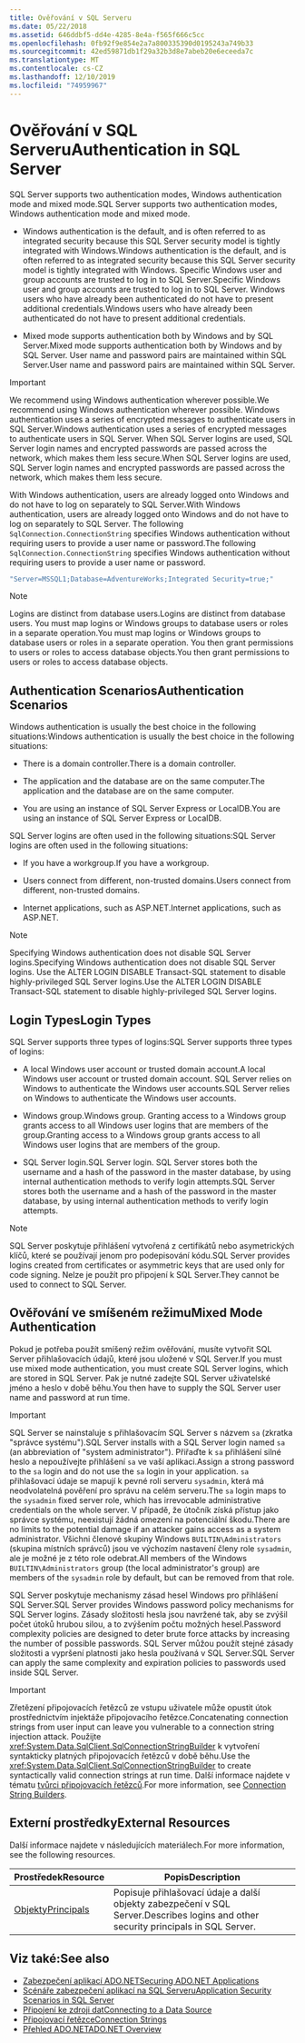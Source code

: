 ```yaml
---
title: Ověřování v SQL Serveru
ms.date: 05/22/2018
ms.assetid: 646ddbf5-dd4e-4285-8e4a-f565f666c5cc
ms.openlocfilehash: 0fb92f9e854e2a7a800335390d0195243a749b33
ms.sourcegitcommit: 42ed59871db1f29a32b3d8e7abeb20e6eceeda7c
ms.translationtype: MT
ms.contentlocale: cs-CZ
ms.lasthandoff: 12/10/2019
ms.locfileid: "74959967"
---
```

# <a name="authentication-in-sql-server"></a><span data-ttu-id="d9632-102">Ověřování v SQL Serveru</span><span class="sxs-lookup"><span data-stu-id="d9632-102">Authentication in SQL Server</span></span>
<span data-ttu-id="d9632-103">SQL Server supports two authentication modes, Windows authentication mode and mixed mode.</span><span class="sxs-lookup"><span data-stu-id="d9632-103">SQL Server supports two authentication modes, Windows authentication mode and mixed mode.</span></span>  
  
- <span data-ttu-id="d9632-104">Windows authentication is the default, and is often referred to as integrated security because this SQL Server security model is tightly integrated with Windows.</span><span class="sxs-lookup"><span data-stu-id="d9632-104">Windows authentication is the default, and is often referred to as integrated security because this SQL Server security model is tightly integrated with Windows.</span></span> <span data-ttu-id="d9632-105">Specific Windows user and group accounts are trusted to log in to SQL Server.</span><span class="sxs-lookup"><span data-stu-id="d9632-105">Specific Windows user and group accounts are trusted to log in to SQL Server.</span></span> <span data-ttu-id="d9632-106">Windows users who have already been authenticated do not have to present additional credentials.</span><span class="sxs-lookup"><span data-stu-id="d9632-106">Windows users who have already been authenticated do not have to present additional credentials.</span></span>  
  
- <span data-ttu-id="d9632-107">Mixed mode supports authentication both by Windows and by SQL Server.</span><span class="sxs-lookup"><span data-stu-id="d9632-107">Mixed mode supports authentication both by Windows and by SQL Server.</span></span> <span data-ttu-id="d9632-108">User name and password pairs are maintained within SQL Server.</span><span class="sxs-lookup"><span data-stu-id="d9632-108">User name and password pairs are maintained within SQL Server.</span></span>  
  
> [!IMPORTANT]
> <span data-ttu-id="d9632-109">We recommend using Windows authentication wherever possible.</span><span class="sxs-lookup"><span data-stu-id="d9632-109">We recommend using Windows authentication wherever possible.</span></span> <span data-ttu-id="d9632-110">Windows authentication uses a series of encrypted messages to authenticate users in SQL Server.</span><span class="sxs-lookup"><span data-stu-id="d9632-110">Windows authentication uses a series of encrypted messages to authenticate users in SQL Server.</span></span> <span data-ttu-id="d9632-111">When SQL Server logins are used, SQL Server login names and encrypted passwords are passed across the network, which makes them less secure.</span><span class="sxs-lookup"><span data-stu-id="d9632-111">When SQL Server logins are used, SQL Server login names and encrypted passwords are passed across the network, which makes them less secure.</span></span>  
  
 <span data-ttu-id="d9632-112">With Windows authentication, users are already logged onto Windows and do not have to log on separately to SQL Server.</span><span class="sxs-lookup"><span data-stu-id="d9632-112">With Windows authentication, users are already logged onto Windows and do not have to log on separately to SQL Server.</span></span> <span data-ttu-id="d9632-113">The following `SqlConnection.ConnectionString` specifies Windows authentication without requiring users to provide a user name or password.</span><span class="sxs-lookup"><span data-stu-id="d9632-113">The following `SqlConnection.ConnectionString` specifies Windows authentication without requiring users to provide a user name or password.</span></span>  
  
```csharp  
"Server=MSSQL1;Database=AdventureWorks;Integrated Security=true;"
```  
  
> [!NOTE]
> <span data-ttu-id="d9632-114">Logins are distinct from database users.</span><span class="sxs-lookup"><span data-stu-id="d9632-114">Logins are distinct from database users.</span></span> <span data-ttu-id="d9632-115">You must map logins or Windows groups to database users or roles in a separate operation.</span><span class="sxs-lookup"><span data-stu-id="d9632-115">You must map logins or Windows groups to database users or roles in a separate operation.</span></span> <span data-ttu-id="d9632-116">You then grant permissions to users or roles to access database objects.</span><span class="sxs-lookup"><span data-stu-id="d9632-116">You then grant permissions to users or roles to access database objects.</span></span>  
  
## <a name="authentication-scenarios"></a><span data-ttu-id="d9632-117">Authentication Scenarios</span><span class="sxs-lookup"><span data-stu-id="d9632-117">Authentication Scenarios</span></span>  
 <span data-ttu-id="d9632-118">Windows authentication is usually the best choice in the following situations:</span><span class="sxs-lookup"><span data-stu-id="d9632-118">Windows authentication is usually the best choice in the following situations:</span></span>  
  
- <span data-ttu-id="d9632-119">There is a domain controller.</span><span class="sxs-lookup"><span data-stu-id="d9632-119">There is a domain controller.</span></span>  
  
- <span data-ttu-id="d9632-120">The application and the database are on the same computer.</span><span class="sxs-lookup"><span data-stu-id="d9632-120">The application and the database are on the same computer.</span></span>  
  
- <span data-ttu-id="d9632-121">You are using an instance of SQL Server Express or LocalDB.</span><span class="sxs-lookup"><span data-stu-id="d9632-121">You are using an instance of SQL Server Express or LocalDB.</span></span>  
  
 <span data-ttu-id="d9632-122">SQL Server logins are often used in the following situations:</span><span class="sxs-lookup"><span data-stu-id="d9632-122">SQL Server logins are often used in the following situations:</span></span>  
  
- <span data-ttu-id="d9632-123">If you have a workgroup.</span><span class="sxs-lookup"><span data-stu-id="d9632-123">If you have a workgroup.</span></span>  
  
- <span data-ttu-id="d9632-124">Users connect from different, non-trusted domains.</span><span class="sxs-lookup"><span data-stu-id="d9632-124">Users connect from different, non-trusted domains.</span></span>  
  
- <span data-ttu-id="d9632-125">Internet applications, such as ASP.NET.</span><span class="sxs-lookup"><span data-stu-id="d9632-125">Internet applications, such as ASP.NET.</span></span>  
  
> [!NOTE]
> <span data-ttu-id="d9632-126">Specifying Windows authentication does not disable SQL Server logins.</span><span class="sxs-lookup"><span data-stu-id="d9632-126">Specifying Windows authentication does not disable SQL Server logins.</span></span> <span data-ttu-id="d9632-127">Use the ALTER LOGIN DISABLE Transact-SQL statement to disable highly-privileged SQL Server logins.</span><span class="sxs-lookup"><span data-stu-id="d9632-127">Use the ALTER LOGIN DISABLE Transact-SQL statement to disable highly-privileged SQL Server logins.</span></span>  
  
## <a name="login-types"></a><span data-ttu-id="d9632-128">Login Types</span><span class="sxs-lookup"><span data-stu-id="d9632-128">Login Types</span></span>  
 <span data-ttu-id="d9632-129">SQL Server supports three types of logins:</span><span class="sxs-lookup"><span data-stu-id="d9632-129">SQL Server supports three types of logins:</span></span>  
  
- <span data-ttu-id="d9632-130">A local Windows user account or trusted domain account.</span><span class="sxs-lookup"><span data-stu-id="d9632-130">A local Windows user account or trusted domain account.</span></span> <span data-ttu-id="d9632-131">SQL Server relies on Windows to authenticate the Windows user accounts.</span><span class="sxs-lookup"><span data-stu-id="d9632-131">SQL Server relies on Windows to authenticate the Windows user accounts.</span></span>  
  
- <span data-ttu-id="d9632-132">Windows group.</span><span class="sxs-lookup"><span data-stu-id="d9632-132">Windows group.</span></span> <span data-ttu-id="d9632-133">Granting access to a Windows group grants access to all Windows user logins that are members of the group.</span><span class="sxs-lookup"><span data-stu-id="d9632-133">Granting access to a Windows group grants access to all Windows user logins that are members of the group.</span></span>  
  
- <span data-ttu-id="d9632-134">SQL Server login.</span><span class="sxs-lookup"><span data-stu-id="d9632-134">SQL Server login.</span></span> <span data-ttu-id="d9632-135">SQL Server stores both the username and a hash of the password in the master database, by using internal authentication methods to verify login attempts.</span><span class="sxs-lookup"><span data-stu-id="d9632-135">SQL Server stores both the username and a hash of the password in the master database, by using internal authentication methods to verify login attempts.</span></span>  
  
> [!NOTE]
> <span data-ttu-id="d9632-136">SQL Server poskytuje přihlášení vytvořená z certifikátů nebo asymetrických klíčů, které se používají jenom pro podepisování kódu.</span><span class="sxs-lookup"><span data-stu-id="d9632-136">SQL Server provides logins created from certificates or asymmetric keys that are used only for code signing.</span></span> <span data-ttu-id="d9632-137">Nelze je použít pro připojení k SQL Server.</span><span class="sxs-lookup"><span data-stu-id="d9632-137">They cannot be used to connect to SQL Server.</span></span>  
  
## <a name="mixed-mode-authentication"></a><span data-ttu-id="d9632-138">Ověřování ve smíšeném režimu</span><span class="sxs-lookup"><span data-stu-id="d9632-138">Mixed Mode Authentication</span></span>  
 <span data-ttu-id="d9632-139">Pokud je potřeba použít smíšený režim ověřování, musíte vytvořit SQL Server přihlašovacích údajů, které jsou uložené v SQL Server.</span><span class="sxs-lookup"><span data-stu-id="d9632-139">If you must use mixed mode authentication, you must create SQL Server logins, which are stored in SQL Server.</span></span> <span data-ttu-id="d9632-140">Pak je nutné zadejte SQL Server uživatelské jméno a heslo v době běhu.</span><span class="sxs-lookup"><span data-stu-id="d9632-140">You then have to supply the SQL Server user name and password at run time.</span></span>  
  
> [!IMPORTANT]
> <span data-ttu-id="d9632-141">SQL Server se nainstaluje s přihlašovacím SQL Server s názvem `sa` (zkratka "správce systému").</span><span class="sxs-lookup"><span data-stu-id="d9632-141">SQL Server installs with a SQL Server login named `sa` (an abbreviation of "system administrator").</span></span> <span data-ttu-id="d9632-142">Přiřaďte k `sa` přihlášení silné heslo a nepoužívejte přihlášení `sa` ve vaší aplikaci.</span><span class="sxs-lookup"><span data-stu-id="d9632-142">Assign a strong password to the `sa` login and do not use the `sa` login in your application.</span></span> <span data-ttu-id="d9632-143">`sa` přihlašovací údaje se mapují k pevné roli serveru `sysadmin`, která má neodvolatelná pověření pro správu na celém serveru.</span><span class="sxs-lookup"><span data-stu-id="d9632-143">The `sa` login maps to the `sysadmin` fixed server role, which has irrevocable administrative credentials on the whole server.</span></span> <span data-ttu-id="d9632-144">V případě, že útočník získá přístup jako správce systému, neexistují žádná omezení na potenciální škodu.</span><span class="sxs-lookup"><span data-stu-id="d9632-144">There are no limits to the potential damage if an attacker gains access as a system administrator.</span></span> <span data-ttu-id="d9632-145">Všichni členové skupiny Windows `BUILTIN\Administrators` (skupina místních správců) jsou ve výchozím nastavení členy role `sysadmin`, ale je možné je z této role odebrat.</span><span class="sxs-lookup"><span data-stu-id="d9632-145">All members of the Windows `BUILTIN\Administrators` group (the local administrator's group) are members of the `sysadmin` role by default, but can be removed from that role.</span></span>  
  
 <span data-ttu-id="d9632-146">SQL Server poskytuje mechanismy zásad hesel Windows pro přihlášení SQL Server.</span><span class="sxs-lookup"><span data-stu-id="d9632-146">SQL Server provides Windows password policy mechanisms for SQL Server logins.</span></span> <span data-ttu-id="d9632-147">Zásady složitosti hesla jsou navržené tak, aby se zvýšil počet útoků hrubou silou, a to zvýšením počtu možných hesel.</span><span class="sxs-lookup"><span data-stu-id="d9632-147">Password complexity policies are designed to deter brute force attacks by increasing the number of possible passwords.</span></span> <span data-ttu-id="d9632-148">SQL Server můžou použít stejné zásady složitosti a vypršení platnosti jako hesla používaná v SQL Server.</span><span class="sxs-lookup"><span data-stu-id="d9632-148">SQL Server can apply the same complexity and expiration policies to passwords used inside SQL Server.</span></span>  
  
> [!IMPORTANT]
> <span data-ttu-id="d9632-149">Zřetězení připojovacích řetězců ze vstupu uživatele může opustit útok prostřednictvím injektáže připojovacího řetězce.</span><span class="sxs-lookup"><span data-stu-id="d9632-149">Concatenating connection strings from user input can leave you vulnerable to a connection string injection attack.</span></span> <span data-ttu-id="d9632-150">Použijte <xref:System.Data.SqlClient.SqlConnectionStringBuilder> k vytvoření syntakticky platných připojovacích řetězců v době běhu.</span><span class="sxs-lookup"><span data-stu-id="d9632-150">Use the <xref:System.Data.SqlClient.SqlConnectionStringBuilder> to create syntactically valid connection strings at run time.</span></span> <span data-ttu-id="d9632-151">Další informace najdete v tématu [tvůrci připojovacích řetězců](../connection-string-builders.md).</span><span class="sxs-lookup"><span data-stu-id="d9632-151">For more information, see [Connection String Builders](../connection-string-builders.md).</span></span>  
  
## <a name="external-resources"></a><span data-ttu-id="d9632-152">Externí prostředky</span><span class="sxs-lookup"><span data-stu-id="d9632-152">External Resources</span></span>  
 <span data-ttu-id="d9632-153">Další informace najdete v následujících materiálech.</span><span class="sxs-lookup"><span data-stu-id="d9632-153">For more information, see the following resources.</span></span>  
  
|<span data-ttu-id="d9632-154">Prostředek</span><span class="sxs-lookup"><span data-stu-id="d9632-154">Resource</span></span>|<span data-ttu-id="d9632-155">Popis</span><span class="sxs-lookup"><span data-stu-id="d9632-155">Description</span></span>|  
|--------------|-----------------|  
|[<span data-ttu-id="d9632-156">Objekty</span><span class="sxs-lookup"><span data-stu-id="d9632-156">Principals</span></span>](/sql/relational-databases/security/authentication-access/principals-database-engine)|<span data-ttu-id="d9632-157">Popisuje přihlašovací údaje a další objekty zabezpečení v SQL Server.</span><span class="sxs-lookup"><span data-stu-id="d9632-157">Describes logins and other security principals in SQL Server.</span></span>|  
  
## <a name="see-also"></a><span data-ttu-id="d9632-158">Viz také:</span><span class="sxs-lookup"><span data-stu-id="d9632-158">See also</span></span>

- [<span data-ttu-id="d9632-159">Zabezpečení aplikací ADO.NET</span><span class="sxs-lookup"><span data-stu-id="d9632-159">Securing ADO.NET Applications</span></span>](../securing-ado-net-applications.md)
- [<span data-ttu-id="d9632-160">Scénáře zabezpečení aplikací na SQL Serveru</span><span class="sxs-lookup"><span data-stu-id="d9632-160">Application Security Scenarios in SQL Server</span></span>](application-security-scenarios-in-sql-server.md)
- [<span data-ttu-id="d9632-161">Připojení ke zdroji dat</span><span class="sxs-lookup"><span data-stu-id="d9632-161">Connecting to a Data Source</span></span>](../connecting-to-a-data-source.md)
- [<span data-ttu-id="d9632-162">Připojovací řetězce</span><span class="sxs-lookup"><span data-stu-id="d9632-162">Connection Strings</span></span>](../connection-strings.md)
- [<span data-ttu-id="d9632-163">Přehled ADO.NET</span><span class="sxs-lookup"><span data-stu-id="d9632-163">ADO.NET Overview</span></span>](../ado-net-overview.md)
